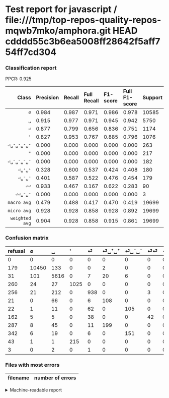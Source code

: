 # Test report for javascript / file:///tmp/top-repos-quality-repos-mqwb7mko/amphora.git HEAD cdddd55c3b6ea5008ff28642f5aff754ff7cd304

### Classification report

PPCR: 0.925

| Class | Precision | Recall | Full Recall | F1-score | Full F1-score | Support | Full Support | PPCR |
|------:|:----------|:-------|:------------|:---------|:---------|:--------|:-------------|:-----|
| `∅` | 0.984| 0.987| 0.971| 0.986| 0.978| 10585| 10764| 0.983 |
| `␣` | 0.915| 0.977| 0.971| 0.945| 0.942| 5750| 5781| 0.995 |
| `⏎` | 0.877| 0.799| 0.656| 0.836| 0.751| 1174| 1430| 0.821 |
| `'` | 0.827| 0.953| 0.767| 0.885| 0.796| 1076| 1336| 0.805 |
| `⏎␣⁺␣⁺␣⁺␣⁺` | 0.000| 0.000| 0.000| 0.000| 0.000| 263| 550| 0.478 |
| `"` | 0.000| 0.000| 0.000| 0.000| 0.000| 217| 260| 0.835 |
| `⏎␣⁻␣⁻␣⁻␣⁻` | 0.000| 0.000| 0.000| 0.000| 0.000| 182| 524| 0.347 |
| `⏎␣⁺␣⁺` | 0.328| 0.600| 0.537| 0.424| 0.408| 180| 201| 0.896 |
| `⏎␣⁻␣⁻` | 0.401| 0.587| 0.522| 0.476| 0.454| 179| 201| 0.891 |
| `⏎⏎` | 0.933| 0.467| 0.167| 0.622| 0.283| 90| 252| 0.357 |
| `⏎⏎␣⁻␣⁻` | 0.000| 0.000| 0.000| 0.000| 0.000| 3| 6| 0.500 |
| `macro avg` | 0.479| 0.488| 0.417| 0.470| 0.419| 19699| 21305| 0.925 |
| `micro avg` | 0.928| 0.928| 0.858| 0.928| 0.892| 19699| 21305| 0.925 |
| `weighted avg` | 0.904| 0.928| 0.858| 0.915| 0.861| 19699| 21305| 0.925 |

### Confusion matrix

|refusal|  ∅| ␣| '| ⏎| ⏎␣⁺␣⁺| ⏎␣⁻␣⁻| ⏎⏎| ⏎␣⁺␣⁺␣⁺␣⁺| ⏎␣⁻␣⁻␣⁻␣⁻| "| ⏎⏎␣⁻␣⁻| 
|:---|:---|:---|:---|:---|:---|:---|:---|:---|:---|:---|:---|
|0 |0 |0 |0 |0 |0 |0 |0 |0 |0 |0 |0 |
|179 |10450 |133 |0 |0 |2 |0 |0 |0 |0 |0 |0 |
|31 |101 |5616 |0 |7 |20 |6 |0 |0 |0 |0 |0 |
|260 |24 |27 |1025 |0 |0 |0 |0 |0 |0 |0 |0 |
|256 |21 |212 |0 |938 |0 |0 |3 |0 |0 |0 |0 |
|21 |0 |66 |0 |6 |108 |0 |0 |0 |0 |0 |0 |
|22 |1 |11 |0 |62 |0 |105 |0 |0 |0 |0 |0 |
|162 |5 |5 |0 |38 |0 |0 |42 |0 |0 |0 |0 |
|287 |8 |45 |0 |11 |199 |0 |0 |0 |0 |0 |0 |
|342 |6 |19 |0 |6 |0 |151 |0 |0 |0 |0 |0 |
|43 |1 |1 |215 |0 |0 |0 |0 |0 |0 |0 |0 |
|3 |0 |2 |0 |1 |0 |0 |0 |0 |0 |0 |0 |

### Files with most errors

| filename | number of errors|
|:----:|:-----|

<details>
    <summary>Machine-readable report</summary>
```json
{
  "cl_report": {"\"": {"f1-score": 0.0, "precision": 0.0, "recall": 0.0, "support": 217}, "\u0027": {"f1-score": 0.8851468048359241, "precision": 0.8266129032258065, "recall": 0.9526022304832714, "support": 1076}, "macro avg": {"f1-score": 0.47045042663978426, "precision": 0.4787098407511698, "recall": 0.4880709713239131, "support": 19699}, "micro avg": {"f1-score": 0.9281689425859181, "precision": 0.9281689425859181, "recall": 0.9281689425859181, "support": 19699}, "weighted avg": {"f1-score": 0.9147338062436017, "precision": 0.9043479758021113, "recall": 0.9281689425859181, "support": 19699}, "\u2205": {"f1-score": 0.9857560607489859, "precision": 0.9842705095601394, "recall": 0.9872461029759093, "support": 10585}, "\u23ce": {"f1-score": 0.8363798484172982, "precision": 0.8774555659494855, "recall": 0.7989778534923339, "support": 1174}, "\u23ce\u23ce": {"f1-score": 0.6222222222222223, "precision": 0.9333333333333333, "recall": 0.4666666666666667, "support": 90}, "\u23ce\u23ce\u2423\u207b\u2423\u207b": {"f1-score": 0.0, "precision": 0.0, "recall": 0.0, "support": 3}, "\u23ce\u2423\u207a\u2423\u207a": {"f1-score": 0.4243614931237721, "precision": 0.3282674772036474, "recall": 0.6, "support": 180}, "\u23ce\u2423\u207a\u2423\u207a\u2423\u207a\u2423\u207a": {"f1-score": 0.0, "precision": 0.0, "recall": 0.0, "support": 263}, "\u23ce\u2423\u207b\u2423\u207b": {"f1-score": 0.4761904761904761, "precision": 0.40076335877862596, "recall": 0.5865921787709497, "support": 179}, "\u23ce\u2423\u207b\u2423\u207b\u2423\u207b\u2423\u207b": {"f1-score": 0.0, "precision": 0.0, "recall": 0.0, "support": 182}, "\u2423": {"f1-score": 0.9448977874989485, "precision": 0.9151051002118299, "recall": 0.9766956521739131, "support": 5750}},
  "cl_report_full": {"\"": {"f1-score": 0.0, "precision": 0.0, "recall": 0.0, "support": 260}, "\u0027": {"f1-score": 0.7958074534161491, "precision": 0.8266129032258065, "recall": 0.7672155688622755, "support": 1336}, "macro avg": {"f1-score": 0.4191263907858351, "precision": 0.4787098407511698, "recall": 0.41743769976825945, "support": 21305}, "micro avg": {"f1-score": 0.891815432640718, "precision": 0.9281689425859181, "recall": 0.858202299929594, "support": 21305}, "weighted avg": {"f1-score": 0.8613540648419582, "precision": 0.8742436914001318, "recall": 0.858202299929594, "support": 21305}, "\u2205": {"f1-score": 0.9775033908610449, "precision": 0.9842705095601394, "recall": 0.9708286882199926, "support": 10764}, "\u23ce": {"f1-score": 0.7507002801120449, "precision": 0.8774555659494855, "recall": 0.6559440559440559, "support": 1430}, "\u23ce\u23ce": {"f1-score": 0.2828282828282828, "precision": 0.9333333333333333, "recall": 0.16666666666666666, "support": 252}, "\u23ce\u23ce\u2423\u207b\u2423\u207b": {"f1-score": 0.0, "precision": 0.0, "recall": 0.0, "support": 6}, "\u23ce\u2423\u207a\u2423\u207a": {"f1-score": 0.4075471698113208, "precision": 0.3282674772036474, "recall": 0.5373134328358209, "support": 201}, "\u23ce\u2423\u207a\u2423\u207a\u2423\u207a\u2423\u207a": {"f1-score": 0.0, "precision": 0.0, "recall": 0.0, "support": 550}, "\u23ce\u2423\u207b\u2423\u207b": {"f1-score": 0.4535637149028078, "precision": 0.40076335877862596, "recall": 0.5223880597014925, "support": 201}, "\u23ce\u2423\u207b\u2423\u207b\u2423\u207b\u2423\u207b": {"f1-score": 0.0, "precision": 0.0, "recall": 0.0, "support": 524}, "\u2423": {"f1-score": 0.9424400067125356, "precision": 0.9151051002118299, "recall": 0.97145822522055, "support": 5781}},
  "ppcr": 0.9246186341234452
}
```
</details>
